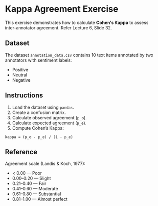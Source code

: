 # Kappa Agreement Exercise

This exercise demonstrates how to calculate **Cohen's Kappa** to assess inter-annotator agreement. Refer Lecture 6, Slide 32.

## Dataset

The dataset `annotation_data.csv` contains 10 text items annotated by two annotators with sentiment labels:
- Positive
- Neutral
- Negative

## Instructions

1. Load the dataset using `pandas`.
2. Create a confusion matrix.
3. Calculate observed agreement (`p_o`).
4. Calculate expected agreement (`p_e`).
5. Compute Cohen’s Kappa:

```
kappa = (p_o - p_e) / (1 - p_e)
```

## Reference

Agreement scale (Landis & Koch, 1977):
- < 0.00 — Poor
- 0.00–0.20 — Slight
- 0.21–0.40 — Fair
- 0.41–0.60 — Moderate
- 0.61–0.80 — Substantial
- 0.81–1.00 — Almost perfect
